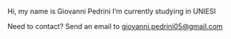 Hi, my name is Giovanni Pedrini
I’m currently studying in UNIESI

Need to contact? Send an email to giovanni.pedrini05@gmail.com

